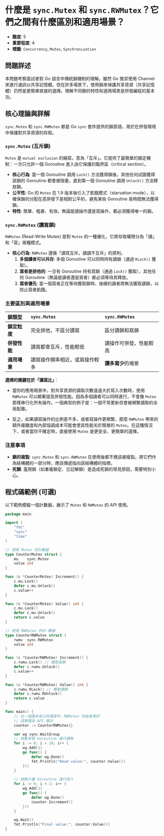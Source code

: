 # 什麼是 `sync.Mutex` 和 `sync.RWMutex`？它們之間有什麼區別和適用場景？

- **難度**: 5
- **重要程度**: 4
- **標籤**: `Concurrency`, `Mutex`, `Synchronization`

## 問題詳述

本問題考察面試者對 Go 語言中傳統鎖機制的理解。雖然 Go 推崇使用 Channel 來進行通訊以共享記憶體，但在許多場景下，使用鎖來保護共享資源（共享記憶體）仍然是更簡單直接的選擇。理解不同鎖的特性和適用場景是併發編程的基本功。

## 核心理論與詳解

`sync.Mutex` 和 `sync.RWMutex` 都是 Go `sync` 套件提供的鎖原語，用於在併發環境中保護對共享資源的存取。

### `sync.Mutex` (互斥鎖)

`Mutex` 是 `mutual exclusion` 的縮寫，意為「互斥」。它提供了最簡單的鎖定機制：一次只允許一個 Goroutine 進入由它保護的臨界區（critical section）。

- **核心行為**: 當一個 Goroutine 調用 `Lock()` 方法獲得鎖後，其他任何試圖獲得該鎖的 Goroutine 都會被阻塞，直到第一個 Goroutine 調用 `Unlock()` 方法釋放鎖。
- **公平性**: Go 的 `Mutex` 在 1.9 版本後引入了飢餓模式（starvation mode），以確保鎖的分配在高併發下是相對公平的，避免某些 Goroutine 長時間無法獲得鎖。
- **特性**: 簡單、粗暴、有效。無論是讀操作還是寫操作，都必須獲得唯一的鎖。

### `sync.RWMutex` (讀寫鎖)

`RWMutex` (Read-Write Mutex) 是對 `Mutex` 的一種優化，它將存取權限分為「讀」和「寫」兩種模式。

- **核心行為**: `RWMutex` 遵循「讀寫互斥，讀讀不互斥」的原則。
    1.  **多個讀者可以共存**: 多個 Goroutine 可以同時持有讀鎖（通過 `RLock()` 獲取）。
    2.  **寫者是排他的**: 一旦有 Goroutine 持有寫鎖（通過 `Lock()` 獲取），其他任何 Goroutine（無論是讀者還是寫者）都必須等待其釋放。
    3.  **寫者優先**: 當一個寫者正在等待獲取鎖時，後續的讀者將無法獲取讀鎖，以防止寫者飢餓。

### 主要區別與適用場景

| 鎖類型 | `sync.Mutex` | `sync.RWMutex` |
| :--- | :--- | :--- |
| **鎖定粒度** | 完全排他，不區分讀寫 | 區分讀鎖和寫鎖 |
| **併發性能** | 讀寫都會互斥，性能較低 | 讀操作可併發，性能較高 |
| **適用場景** | 讀寫操作頻率相近，或寫操作較多 | **讀多寫少**的場景 |

**選擇的關鍵在於「讀寫比」**：

-   當你的應用場景中，對共享資源的讀取次數遠遠大於寫入次數時，使用 `RWMutex` 可以顯著提高併發性能。因為多個讀者可以同時進行，不會像 `Mutex` 那樣串行化所有操作。一個典型的例子是：一個不常更新但會被頻繁讀取的全局配置。

-   反之，如果讀寫操作的比例差不多，或者寫操作更頻繁，那麼 `RWMutex` 帶來的額外複雜度和內部協調成本可能會使其性能劣於簡單的 `Mutex`。在這種情況下，或者當你不確定時，直接使用 `Mutex` 是更安全、更簡單的選擇。

### 注意事項

- **鎖的複製**: `sync.Mutex` 和 `sync.RWMutex` 在使用後都不應該被複製。將它們作為結構體的一部分時，應該傳遞指向該結構體的指標。
- **死鎖**: 濫用鎖（如重複鎖定、忘記解鎖）是造成死鎖的常見原因，需要特別小心。

## 程式碼範例 (可選)

以下範例模擬一個計數器，展示了 `Mutex` 和 `RWMutex` 的 API 使用。

```go
package main

import (
	"fmt"
	"sync"
	"time"
)

// 使用 Mutex 的計數器
type CounterMutex struct {
	mu    sync.Mutex
	value int
}

func (c *CounterMutex) Increment() {
	c.mu.Lock()
	defer c.mu.Unlock()
	c.value++
}

func (c *CounterMutex) Value() int {
	c.mu.Lock()
	defer c.mu.Unlock()
	return c.value
}

// 使用 RWMutex 的計-數器
type CounterRWMutex struct {
	rwmu  sync.RWMutex
	value int
}

func (c *CounterRWMutex) Increment() {
	c.rwmu.Lock() // 獲取寫鎖
	defer c.rwmu.Unlock()
	c.value++
}

func (c *CounterRWMutex) Value() int {
	c.rwmu.RLock() // 獲取讀鎖
	defer c.rwmu.RUnlock()
	return c.value
}

func main() {
	// 在一個讀多寫少的場景中，RWMutex 性能會更好
	// 這裡僅為 API 展示
	counter := CounterRWMutex{}

	var wg sync.WaitGroup
	// 啟動多個 Goroutine 進行讀取
	for i := 0; i < 10; i++ {
		wg.Add(1)
		go func() {
			defer wg.Done()
			fmt.Println("Read value:", counter.Value())
		}()
	}

	// 啟動少量 Goroutine 進行寫入
	for i := 0; i < 2; i++ {
		wg.Add(1)
		go func() {
			defer wg.Done()
			counter.Increment()
		}()
	}

	wg.Wait()
	fmt.Println("Final value:", counter.Value())
}
```
